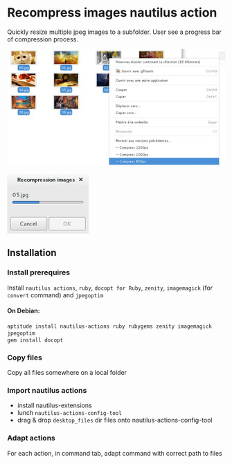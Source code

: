 # Recompress images nautilus action

Quickly resize multiple jpeg images to a subfolder.
User see a progress bar of compression process.

![](screenshot.jpg)

![](screenshot2.png)

## Installation

### Install prerequires

Install `nautilus actions`, `ruby`, `docopt for Ruby`, `zenity`, `imagemagick` (for `convert` command) and `jpegoptim`

#### On Debian:
    aptitude install nautilus-actions ruby rubygems zenity imagemagick jpegoptim
    gem install docopt

### Copy files

Copy all files somewhere on a local folder

### Import nautilus actions

  * install nautilus-extensions
  * lunch `nautilus-actions-config-tool`
  * drag & drop `desktop_files` dir files onto nautilus-actions-config-tool

### Adapt actions

For each action, in command tab, adapt command with correct path to files
